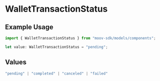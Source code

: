 # WalletTransactionStatus

## Example Usage

```typescript
import { WalletTransactionStatus } from "moov-sdk/models/components";

let value: WalletTransactionStatus = "pending";
```

## Values

```typescript
"pending" | "completed" | "canceled" | "failed"
```